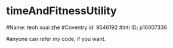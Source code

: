 # timeAndFitnessUtility
#Name: teoh xuai zhe
#Coventry id: 9546192
#Inti ID; p16007336

#anyone can refer my code, if you want. 

